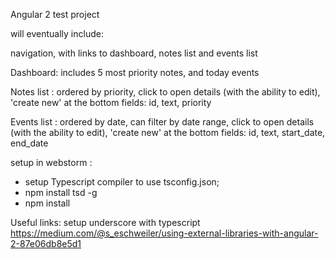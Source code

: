 Angular 2 test project

will eventually include:

navigation, with links to dashboard, notes list and events list

Dashboard:
includes 5 most priority notes, and today events

Notes list : ordered by priority, click to open details (with the ability to edit), 'create new' at the bottom
fields: id, text, priority

Events list : ordered by date, can filter by date range, click to open details (with the ability to edit), 'create new' at the bottom
fields: id, text, start_date, end_date

setup in webstorm :
 - setup Typescript compiler to use tsconfig.json;
 - npm install tsd -g
 - npm install












Useful links:
setup underscore with typescript https://medium.com/@s_eschweiler/using-external-libraries-with-angular-2-87e06db8e5d1